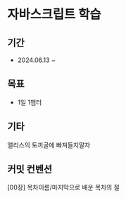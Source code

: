 # 자바스크립트 학습

## 기간
- 2024.06.13 ~

## 목표
- 1일 1챕터

## 기타
앨리스의 토끼굴에 빠져들지말자


## 커밋 컨벤션
[00장] 목차이름/마지막으로 배운 목차의 절
